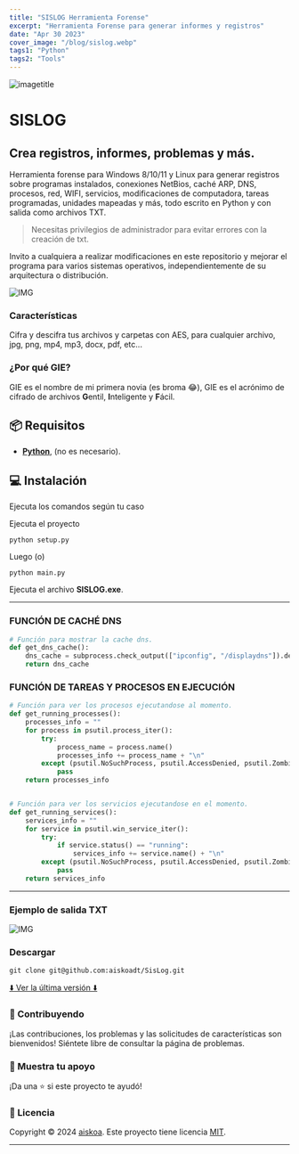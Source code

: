 ```yaml
---
title: "SISLOG Herramienta Forense"
excerpt: "Herramienta Forense para generar informes y registros"
date: "Apr 30 2023"
cover_image: "/blog/sislog.webp"
tags1: "Python"
tags2: "Tools"
---
```


![imagetitle](https://i.ibb.co/YcnFRM2/sislogtitle.jpg)

# SISLOG

## Crea registros, informes, problemas y más.
Herramienta forense para Windows 8/10/11 y Linux para generar registros sobre programas instalados, conexiones NetBios, caché ARP, DNS, procesos, red, WIFI, servicios, modificaciones de computadora, tareas programadas, unidades mapeadas y más, todo escrito en Python y con salida como archivos TXT.

> Necesitas privilegios de administrador para evitar errores con la creación de txt.

Invito a cualquiera a realizar modificaciones en este repositorio y mejorar el programa para varios sistemas operativos, independientemente de su arquitectura o distribución.

![IMG](https://i.imgur.com/3Pw9O4u.png)


### Características

Cifra y descifra tus archivos y carpetas con AES, para cualquier archivo, jpg, png, mp4, mp3, docx, pdf, etc...

### ¿Por qué GIE?

GIE es el nombre de mi primera novia (es broma 😂), GIE es el acrónimo de cifrado de archivos **G**entil, **I**nteligente y **F**ácil.

## 📦 Requisitos

- **[Python](https://www.python.org/downloads/)**, (no es necesario).

## 💻 Instalación

Ejecuta los comandos según tu caso

Ejecuta el proyecto

```batch
python setup.py
```

Luego (o)

```batch
python main.py
```

Ejecuta el archivo **SISLOG.exe**.

---

### FUNCIÓN DE CACHÉ DNS

```python
# Función para mostrar la cache dns.
def get_dns_cache():
    dns_cache = subprocess.check_output(["ipconfig", "/displaydns"]).decode("ISO-8859-1")
    return dns_cache
```

### FUNCIÓN DE TAREAS Y PROCESOS EN EJECUCIÓN

```python
# Función para ver los procesos ejecutandose al momento.
def get_running_processes():
    processes_info = ""
    for process in psutil.process_iter():
        try:
            process_name = process.name()
            processes_info += process_name + "\n"
        except (psutil.NoSuchProcess, psutil.AccessDenied, psutil.ZombieProcess):
            pass
    return processes_info


# Función para ver los servicios ejecutandose en el momento.
def get_running_services():
    services_info = ""
    for service in psutil.win_service_iter():
        try:
            if service.status() == "running":
                services_info += service.name() + "\n"
        except (psutil.NoSuchProcess, psutil.AccessDenied, psutil.ZombieProcess):
            pass
    return services_info
```

---

### Ejemplo de salida TXT

![IMG](https://i.ibb.co/cx4bMw6/SisLog-2.jpg)

### Descargar

`git clone git@github.com:aiskoadt/SisLog.git`

[⬇️ Ver la última versión ⬇️](https://github.com/aiskoadt/SisLog/releases/tag/SISLOG)

### 🤝 Contribuyendo

¡Las contribuciones, los problemas y las solicitudes de características son bienvenidos! Siéntete libre de consultar la página de problemas.

### 💜 Muestra tu apoyo

¡Da una ⭐️ si este proyecto te ayudó! 

### 📝 Licencia

Copyright © 2024 [aiskoa](https://aiskoa.vercel.app). Este proyecto tiene licencia [MIT](/LICENSE).

---
